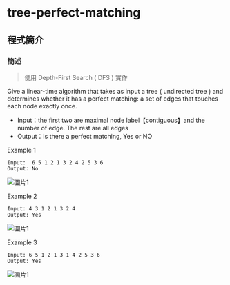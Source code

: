 # tree-perfect-matching
## 程式簡介
### 簡述
> 使用 Depth-First Search ( DFS ) 實作

Give a linear-time algorithm that takes as input a tree ( undirected tree ) and determines whether it has a perfect matching: a set of edges that touches each node exactly once.

* Input：the first two are maximal node label【contiguous】and the number of edge. The rest are all edges
* Output：Is there a perfect matching, Yes or NO

Example 1
```
Input:  6 5 1 2 1 3 2 4 2 5 3 6
Output: No
```
![圖片1](https://user-images.githubusercontent.com/93152909/139877741-920a78f9-0246-45e3-8719-6e19107e4858.png)

Example 2
```
Input: 4 3 1 2 1 3 2 4
Output: Yes
```
![圖片1](https://user-images.githubusercontent.com/93152909/139877842-87c46f15-6d3b-47e2-a47a-dcd5d1fd6b38.png)

Example 3
```
Input: 6 5 1 2 1 3 1 4 2 5 3 6
Output: Yes
```
![圖片1](https://user-images.githubusercontent.com/93152909/139903766-9f38755b-7b43-4ed2-9e37-14d554dc651a.png)
